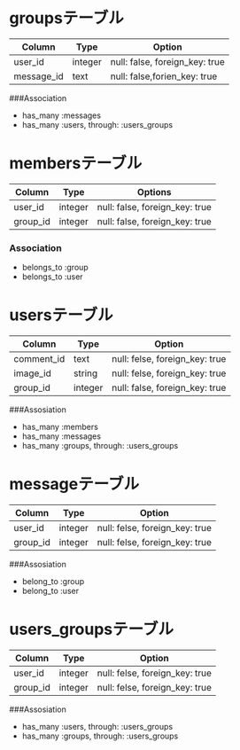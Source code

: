 # groupsテーブル

|Column|Type|Option|
|------|----|------|
|user_id|integer|null: false, foreign_key: true|
|message_id|text|null: false,forien_key: true|

###Association
- has_many :messages
- has_many :users, through: :users_groups

# membersテーブル

|Column|Type|Options|
|------|----|-------|
|user_id|integer|null: false, foreign_key: true|
|group_id|integer|null: false, foreign_key: true|

### Association
- belongs_to :group
- belongs_to :user

# usersテーブル

|Column|Type|Option|
|------|----|------|
|comment_id|text|null: felse, foreign_key: true|
|image_id|string|null: felse, foreign_key: true|
|group_id|integer|null: false, foreign_key: true|

###Assosiation
- has_many :members
- has_many :messages
- has_many :groups, through: :users_groups

# messageテーブル

|Column|Type|Option|
|------|----|------|
|user_id|integer|null: felse, foreign_key: true|
|group_id|integer|null: felse, foreign_key: true|

###Assosiation
- belong_to :group
- belong_to :user

# users_groupsテーブル

|Column|Type|Option|
|------|----|------|
|user_id|integer|null: felse, foreign_key: true|
|group_id|integer|null: felse, foreign_key: true|

###Assosiation
- has_many :users, through: :users_groups
- has_many :groups, through: :users_groups

